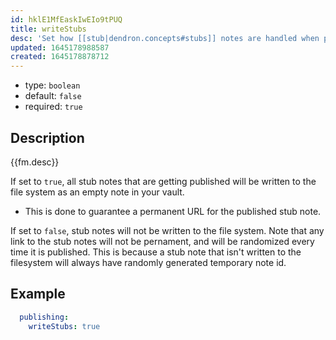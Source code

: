 ```yaml
---
id: hklE1MfEaskIwEIo9tPUQ
title: writeStubs
desc: 'Set how [[stub|dendron.concepts#stubs]] notes are handled when publishing.'
updated: 1645178988587
created: 1645178878712
---
```


- type: `boolean`
- default: `false` 
- required: `true`

## Description
{{fm.desc}}

If set to `true`, all stub notes that are getting published will be written to the file system as an empty note in your vault.
  - This is done to guarantee a permanent URL for the published stub note.

If set to `false`, stub notes will not be written to the file system.
Note that any link to the stub notes will not be pernament, and will be randomized every time it is published. This is because a stub note that isn't written to the filesystem will always have randomly generated temporary note id.

## Example

```yml
  publishing:
    writeStubs: true
```